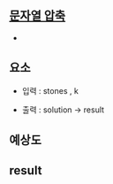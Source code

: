 
## [문자열 압축](https://school.programmers.co.kr/learn/courses/30/lessons/64062)

- 

## 요소

- 입력 : stones , k

- 출력 : solution -> result


## 예상도


## result

